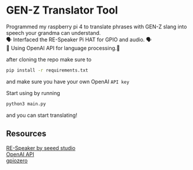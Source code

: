 # GEN-Z Translator Tool

Programmed my raspberry pi 4 to translate phrases with GEN-Z slang into speech your grandma can understand. </br>
🗣️ Interfaced the RE-Speaker Pi HAT for GPIO and audio. 🗣 </br> 
🤖 Using OpenAI API for language processing.🤖

after cloning the repo make sure to
```sh
pip install -r requirements.txt
```
and make sure you have your own OpenAI `API key`

Start using by running
```sh
python3 main.py
```
and you can start translating!

## Resources
[RE-Speaker by seeed studio](https://wiki.seeedstudio.com/ReSpeaker_2_Mics_Pi_HAT/) </br>
[OpenAI API](https://platform.openai.com/docs/overview) </br>
[gpiozero](https://gpiozero.readthedocs.io/en/latest/)
